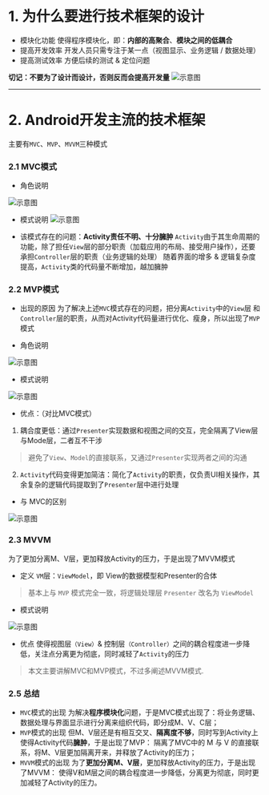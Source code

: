 # 1. 为什么要进行技术框架的设计
- 模块化功能
使得程序模块化，即：**内部的高聚合**、**模块之间的低耦合**
- 提高开发效率
开发人员只需专注于某一点（视图显示、业务逻辑 / 数据处理）
- 提高测试效率
方便后续的测试 & 定位问题

**切记：不要为了设计而设计，否则反而会提高开发量**
![示意图](http://upload-images.jianshu.io/upload_images/944365-3dbfb477d9550b93.png?imageMogr2/auto-orient/strip%7CimageView2/2/w/1240)


***
# 2. Android开发主流的技术框架
主要有`MVC`、`MVP`、`MVVM`三种模式

### 2.1 MVC模式
- 角色说明

![示意图](http://upload-images.jianshu.io/upload_images/944365-359865d7f8f8f25b.png?imageMogr2/auto-orient/strip%7CimageView2/2/w/1240)



- 模式说明
![示意图](http://upload-images.jianshu.io/upload_images/944365-43da33270047629a.png?imageMogr2/auto-orient/strip%7CimageView2/2/w/1240)



- 该模式存在的问题：**Activity责任不明、十分臃肿**
`Activity`由于其生命周期的功能，除了担任`View`层的部分职责（加载应用的布局、接受用户操作），还要承担`Controller`层的职责（业务逻辑的处理）
随着界面的增多 & 逻辑复杂度提高，`Activity`类的代码量不断增加，越加臃肿


### 2.2 MVP模式
- 出现的原因
为了解决上述`MVC`模式存在的问题，把分离`Activity`中的`View`层 和 `Controller`层的职责，从而对Activity代码量进行优化、瘦身，所以出现了`MVP`模式

- 角色说明

![示意图](http://upload-images.jianshu.io/upload_images/944365-bd0579550f7ed1a2.png?imageMogr2/auto-orient/strip%7CimageView2/2/w/1240)



- 模式说明

![示意图](http://upload-images.jianshu.io/upload_images/944365-fb8ea1c32f1eccde.png?imageMogr2/auto-orient/strip%7CimageView2/2/w/1240)

- 优点：（对比MVC模式）
  
1. 耦合度更低：通过`Presenter`实现数据和视图之间的交互，完全隔离了View层与Mode层，二者互不干涉
>避免了`View`、`Model`的直接联系，又通过`Presenter`实现两者之间的沟通
  2. `Activity`代码变得更加简洁：简化了`Activity`的职责，仅负责UI相关操作，其余复杂的逻辑代码提取到了`Presenter`层中进行处理 

- 与 MVC的区别

![示意图](http://upload-images.jianshu.io/upload_images/944365-167531b41d865327.png?imageMogr2/auto-orient/strip%7CimageView2/2/w/1240)


### 2.3 MVVM
为了更加分离M、V层，更加释放Activity的压力，于是出现了MVVM模式

- 定义
`VM`层：`ViewModel`，即 View的数据模型和Presenter的合体
>基本上与 `MVP` 模式完全一致，将逻辑处理层 `Presenter` 改名为 `ViewModel`


- 模式说明

![示意图](http://upload-images.jianshu.io/upload_images/944365-c253297e2af0c09e.png?imageMogr2/auto-orient/strip%7CimageView2/2/w/1240)

- 优点
使得视图层`（View）`& 控制层`（Controller）`之间的耦合程度进一步降低，关注点分离更为彻底，同时减轻了`Activity`的压力

>本文主要讲解MVC和MVP模式，不过多阐述MVVM模式.

### 2.5 总结
-  `MVC`模式的出现
为解决**程序模块化**问题，于是MVC模式出现了：将业务逻辑、数据处理与界面显示进行分离来组织代码，即分成M、V、C层；
- `MVP`模式的出现
但M、V层还是有相互交叉、**隔离度不够**，同时写到Activity上使得Activity代码**臃肿**，于是出现了MVP： 隔离了MVC中的 M 与 V 的直接联系，将M、V层更加隔离开来，并释放了Activity的压力；
- `MVVM`模式的出现
为了**更加分离M、V层**，更加释放Activity的压力，于是出现了MVVM： 使得V和M层之间的耦合程度进一步降低，分离更为彻底，同时更加减轻了Activity的压力。